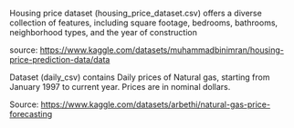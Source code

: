 Housing price dataset (housing_price_dataset.csv) offers a diverse collection of features, including square footage, bedrooms, bathrooms, neighborhood types, and the year of construction

source: https://www.kaggle.com/datasets/muhammadbinimran/housing-price-prediction-data/data


Dataset (daily_csv) contains Daily prices of Natural gas, starting from January 1997 to current year. Prices are in nominal dollars.

Source: https://www.kaggle.com/datasets/arbethi/natural-gas-price-forecasting
